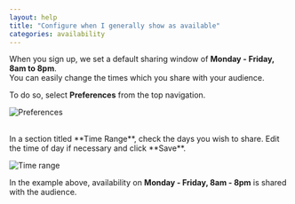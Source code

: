 ```yaml
---
layout: help
title: "Configure when I generally show as available"
categories: availability
---
```


When you sign up, we set a default sharing window of **Monday - Friday, 8am to 8pm**.
<br>
You can easily change the times which you share with your audience.

To do so, select **Preferences** from the top navigation.

![Preferences](https://imgur.com/Qhzho2h.png)

<br>
In a section titled **Time Range**, check the days you wish to share.
Edit the time of day if necessary and click **Save**.

![Time range](https://imgur.com/GPu5hgw.png)

In the example above, availability on **Monday - Friday, 8am - 8pm** is shared with the audience.
